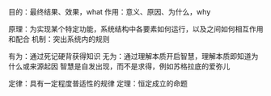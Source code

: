 目的：最终结果、效果，what
作用：意义、原因、为什么，why

原理：为实现某个特定功能，系统结构中各要素如何运行，以及之间如何相互作用和配合
机制：突出系统内的规则

有为：通过死记硬背获得知识
无为：通过理解本质开启智慧，理解本质即知道为什么或来源起因
      智慧是自发出现，而不是求得，例如苏格拉底的爱弥儿

定律：具有一定程度普适性的规律
定理：恒定成立的命题